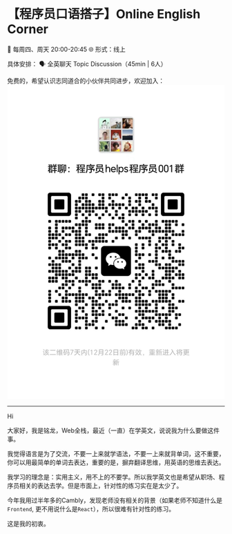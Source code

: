 # 【程序员口语搭子】Online English Corner

📅 每周四、周天 20:00-20:45
🌐 形式：线上

具体安排：
🗣️ 全英聊天 Topic Discussion（45min | 6人）

免费的，希望认识志同道合的小伙伴共同进步，欢迎加入： 
![alt text](cxy_helps_cxy_qr.jpg)


---

Hi

大家好，我是铭龙，Web全栈，最近（一直）在学英文，说说我为什么要做这件事。

我觉得语言是为了交流，不要一上来就学语法，不要一上来就背单词，这不重要，你可以用最简单的单词去表达，重要的是，摒弃翻译思维，用英语的思维去表达。

我学习的理念是：实用主义，用不上的不要学。所以我学英文也是希望从职场、程序员相关的表达去学。但是市面上，针对性的练习实在是太少了。

今年我用过半年多的Cambly，发现老师没有相关的背景（如果老师不知道什么是`Frontend`, 更不用说什么是`React`），所以很难有针对性的练习。

这是我的初衷。